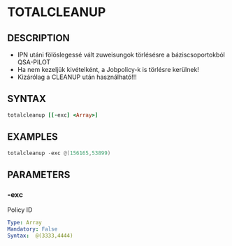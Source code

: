 # TOTALCLEANUP

## DESCRIPTION
+ IPN utáni fölöslegessé vált zuweisungok törlésésre a báziscsoportokból QSA-PILOT
+ Ha nem kezeljük kivételként, a Jobpolicy-k is törlésre kerülnek!
+ Kizárólag a CLEANUP után használható!!!


## SYNTAX

```ruby
totalcleanup [[-exc] <Array>]
```

## EXAMPLES

```powershell
totalcleanup -exc @(156165,53899)
```

## PARAMETERS

### -exc
Policy ID 

```yaml
Type: Array
Mandatory: False
Syntax:  @(3333,4444)
```
